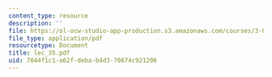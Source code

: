 ```yaml
---
content_type: resource
description: ''
file: https://ol-ocw-studio-app-production.s3.amazonaws.com/courses/3-064-polymer-engineering-fall-2003/7044f1c1a62fdebab4d370674c921206_lec_35.pdf
file_type: application/pdf
resourcetype: Document
title: lec_35.pdf
uid: 7044f1c1-a62f-deba-b4d3-70674c921206
---
```


